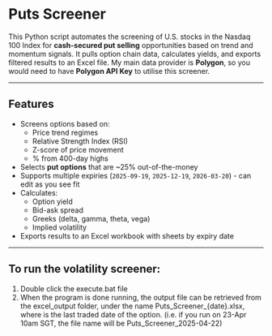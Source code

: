 # Puts Screener

This Python script automates the screening of U.S. stocks in the Nasdaq 100 Index for **cash-secured put selling** opportunities based on trend and momentum signals. It pulls option chain data, calculates yields, and exports filtered results to an Excel file.
My main data provider is **Polygon**, so you would need to have **Polygon API Key** to utilise this screener.

---

## Features

- Screens options based on:
  - Price trend regimes
  - Relative Strength Index (RSI)
  - Z-score of price movement
  - % from 400-day highs
- Selects **put options** that are ~25% out-of-the-money
- Supports multiple expiries (`2025-09-19`, `2025-12-19`, `2026-03-20`) - can edit as you see fit
- Calculates:
  - Option yield
  - Bid-ask spread
  - Greeks (delta, gamma, theta, vega)
  - Implied volatility
- Exports results to an Excel workbook with sheets by expiry date

---

## To run the volatility screener: 
1. Double click the execute.bat file
2. When the program is done running, the output file can be retrieved from the excel_output folder, under the name Puts_Screener_{date}.xlsx, 
   where is the last traded date of the option. (i.e. if you run on 23-Apr 10am SGT, the file name will be Puts_Screener_2025-04-22)



